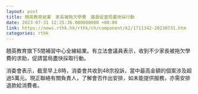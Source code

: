 ```yaml
---
layout: post
title: 翹英教育結業　家長被拖欠學費　議員促當局盡快採行動
date: 2023-07-31 12:25:36.000000000 +08:00
link: https://news.rthk.hk/rthk/ch/component/k2/1711342-20230731.htm
categories: rthk
---
```


翹英教育旗下5間補習中心全線結業。有立法會議員表示，收到不少家長被拖欠學費的求助，促請當局盡快採取行動。

消委會表示，截至早上8時，消委會共收到48宗投訴，當中最高金額的個案涉及超過5萬元。現正聯絡有關負責人，了解會否作出安排，如未能提供服務，亦需安排退款給消費者。

